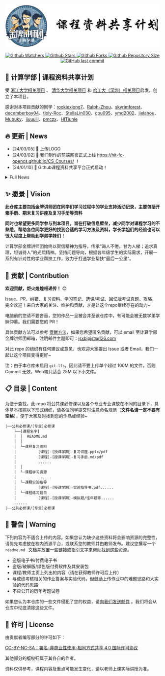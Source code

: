 <div align="center">
    <img src="LOGO.png" alt="计算学部 | 课程资料共享计划">
</div>
<p align="center">
  <a href="https://github.com/HIT-FC-OpenCS/CS_Courses/watchers">
    <img src="https://img.shields.io/github/watchers/HIT-FC-OpenCS/CS_Courses.svg?style=flat&label=watchers&color=blue" alt="Github Watchers">
  </a>
  <a href="https://github.com/HIT-FC-OpenCS/CS_Courses/stargazers">
    <img src="https://img.shields.io/github/stars/HIT-FC-OpenCS/CS_Courses.svg?style=flat&label=stars&color=yellow" alt="Github Stars">
  </a>
  <a href="https://github.com/HIT-FC-OpenCS/CS_Courses/network/members">
    <img src="https://img.shields.io/github/forks/HIT-FC-OpenCS/CS_Courses.svg?style=flat&label=forks&color=green" alt="Github Forks">
  </a>
  <a href="https://github.com/HIT-FC-OpenCS/CS_Courses">
    <img src="https://img.shields.io/github/repo-size/HIT-FC-OpenCS/CS_Courses.svg?style=flat&label=repo-size&color=orange" alt="Github Repository Size">
  </a>
  <a href="https://github.com/HIT-FC-OpenCS/CS_Courses/commits/main/">
    <img src="https://img.shields.io/github/last-commit/HIT-FC-OpenCS/CS_Courses.svg?style=flat&label=last-commit&color=teal" alt="GitHub last commit">
  </a>
</p>



## :ledger: 计算学部 | 课程资料共享计划

受 [浙江大学相关项目](https://github.com/QSCTech/zju-icicles) 、 [清华大学相关项目](https://github.com/PKUanonym/REKCARC-TSC-UHT) 和 [哈工大（深圳）相关项目](https://github.com/HITSZ-OpenCS/HITSZ-OpenCS)启发，创立了本项目。

感谢对本项目贡献的同学：[rookiexiong7](https://github.com/rookiexiong7)、[Ralph-Zhou](https://github.com/Ralph-Zhou)、[skyrimforest](https://github.com/skyrimforest)、[decemberboy04](https://github.com/decemberboy04)、[tloly-Roc](https://github.com/tloly-Roc)、[StellaLin030](https://github.com/StellaLin030)、[cpu095](https://github.com/cpu095)、[ymd2002](https://github.com/ymd2002)、[jielahou](https://github.com/jielahou)、[Mubuky](https://github.com/Mubuky)、[jjuuulll](https://github.com/jjuuulll)、[pmczx](https://github.com/pmczx)、[HITjunle](https://github.com/HITjunle)

## :fire: 更新 | News

- [24/03/05] :bento: 上传LOGO
- [24/03/02] :tada: 我们制作的前端网页正式上线 https://hit-fc-opencs.github.io/CS_Courses/ ！
- [24/01/10] :tada: Github课程资料共享平台正式启动！

<details><summary>Full News</summary>
</details>

## :sparkles: 愿景 | Vision

**此仓库主要包括金牌讲师团在同学们学习过程中的学业支持活动记录，主要包括开箱手册、期末复习讲座及复习手册等资料**

**同时也希望更多同学参与到本项目，旨在打破信息壁垒，减少同学对课程学习的不熟悉，帮助各位同学更好的找到合适的学习方法及资料，学长学姐们的经验也可以很大程度上帮助到学弟学妹们！**

计算学部金牌讲师团始终以贺信精神为指导，传承“诲人不倦，甘为人梯；追求真理，坦诚待人”的光熙精神。坚持问题导向，根据各年级学生的实际需求，开展一系列有针对性的学业帮扶工作，致力于打通学业帮扶“最后一公里”。

## :raised_hands: 贡献 | Contribution

**欢迎贡献，炬火煌煌相递传！** :blush:

Issue、PR、纠错、复习资料、学习笔记、选课/考试、回忆版考试真题、攻略，完全欢迎！来自大家的关注、维护和贡献，才是让这个repo继续存在的动力~

电脑前的您请不要吝啬，您的作品一旦被合并至该仓库中，有可能会被无数学弟学妹仰慕。我们需要您的 PR！

具体贡献方法可以参考 [贡献方法](贡献方法.md)，如果您希望匿名贡献，可以 email 至计算学部金牌讲师团邮箱，注明邮件主题即可：jsxbjpjst@126.com

对此 repo 的组织有任何建议或意见，也欢迎大家提出 Issue 或者 Email，我们一起让这个项目变得更好~

注：由于本仓库未启用 `git-lfs`，因此请不要上传单个超过 100M 的文件，否则 Commit 无效，Web端只适合 25M 以下小文件。

## :clipboard: 目录 | Content

为便于查找，此 repo 将公共课必修课以及各个专业专业课放在不同的目录下，具体基本按照以下形式组织，请各位同学提交时注意命名规范（**文件名请一定不要有空格**），便于大家及时找到您的作品或经验~

```
|──公共必修课/[专业]必修课
    └──[课程名字]
    │  │  README.md
    │  │
    │  └─课程复习资料
    │          [课程]-[授课学期]-复习讲座.pptx/pdf
    │          [课程]-[授课学期]-复习手册.md/pdf
    │          ......
    │  │
    │  └─课程学习资源
    │          ......
    │  └─课程实验指导
    │          [课程]-[授课学期]-实验指导书.pdf......
    │  └─课程练习题目
    │          [课程]-[授课学期]-模拟题/往年题等......
    ......
|──公共必修课/[专业]必修课
```

## :rotating_light: 警告 | Warning

下列内容为不适合上传的内容。如果您认为缺少这些资料将会影响资源的完整性，请优先考虑放在校内资源平台，或联系您的教师并由教师发布。建议您撰写一个 `readme.md ` 文档并放置一些链接或指引文字来帮助找到这些资源。

- 盗版电子书/付费电子书
- 盗版/破解版/绿色版付费软件及其安装包
- 课程/教师主页上列出的内容（请在获得教师许可后上传）
- 与成绩考核相关的作业答案与实验代码，但鼓励上传作业中的难题思路和大实验的代码思路
- 不应公开的历年考题试卷

如果您认为本仓库的一些文件侵犯了您的权益，请[向我们发送邮件](jsxbjpjst@126.com) 。我们将会从仓库中彻底清除这些文件。

## :page_facing_up: 许可 | License

由贡献者编写部分的许可如下：

[CC-BY-NC-SA：署名-非商业性使用-相同方式共享 4.0 国际许可协议](https://creativecommons.org/licenses/by-nc-sa/4.0/deed.zh)

其他部分的版权归属于其各自的作者。

资料仅供参考，课程内容及重点可能发生变化，请以老师上课实际讲授为准。

